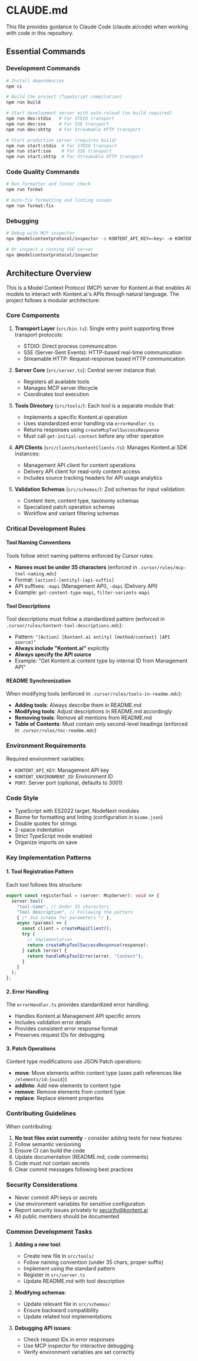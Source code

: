 # CLAUDE.md

This file provides guidance to Claude Code (claude.ai/code) when working with code in this repository.

## Essential Commands

### Development Commands
```bash
# Install dependencies
npm ci

# Build the project (TypeScript compilation)
npm run build

# Start development server with auto-reload (no build required)
npm run dev:stdio   # For STDIO transport
npm run dev:sse     # For SSE transport  
npm run dev:shttp   # For Streamable HTTP transport

# Start production server (requires build)
npm run start:stdio  # For STDIO transport
npm run start:sse    # For SSE transport
npm run start:shttp  # For Streamable HTTP transport
```

### Code Quality Commands
```bash
# Run formatter and linter check
npm run format

# Auto-fix formatting and linting issues
npm run format:fix
```

### Debugging
```bash
# Debug with MCP inspector
npx @modelcontextprotocol/inspector -e KONTENT_API_KEY=<key> -e KONTENT_ENVIRONMENT_ID=<env-id> node build/bin.js

# Or inspect a running SSE server
npx @modelcontextprotocol/inspector
```

## Architecture Overview

This is a Model Context Protocol (MCP) server for Kontent.ai that enables AI models to interact with Kontent.ai's APIs through natural language. The project follows a modular architecture:

### Core Components

1. **Transport Layer** (`src/bin.ts`): Single entry point supporting three transport protocols:
   - STDIO: Direct process communication
   - SSE (Server-Sent Events): HTTP-based real-time communication
   - Streamable HTTP: Request-response based HTTP communication

2. **Server Core** (`src/server.ts`): Central server instance that:
   - Registers all available tools
   - Manages MCP server lifecycle
   - Coordinates tool execution

3. **Tools Directory** (`src/tools/`): Each tool is a separate module that:
   - Implements a specific Kontent.ai operation
   - Uses standardized error handling via `errorHandler.ts`
   - Returns responses using `createMcpToolSuccessResponse`
   - Must call `get-initial-context` before any other operation

4. **API Clients** (`src/clients/kontentClients.ts`): Manages Kontent.ai SDK instances:
   - Management API client for content operations
   - Delivery API client for read-only content access
   - Includes source tracking headers for API usage analytics

5. **Validation Schemas** (`src/schemas/`): Zod schemas for input validation:
   - Content item, content type, taxonomy schemas
   - Specialized patch operation schemas
   - Workflow and variant filtering schemas

### Critical Development Rules

#### Tool Naming Conventions
Tools follow strict naming patterns enforced by Cursor rules:
- **Names must be under 35 characters** (enforced in `.cursor/rules/mcp-tool-naming.mdc`)
- Format: `[action]-[entity]-[api-suffix]`
- API suffixes: `-mapi` (Management API), `-dapi` (Delivery API)
- Example: `get-content-type-mapi`, `filter-variants-mapi`

#### Tool Descriptions
Tool descriptions must follow a standardized pattern (enforced in `.cursor/rules/kontent-tool-descriptions.mdc`):
- Pattern: `"[Action] [Kontent.ai entity] [method/context] [API source]"`
- **Always include "Kontent.ai"** explicitly
- **Always specify the API source**
- Example: "Get Kontent.ai content type by internal ID from Management API"

#### README Synchronization
When modifying tools (enforced in `.cursor/rules/tools-in-readme.mdc`):
- **Adding tools**: Always describe them in README.md
- **Modifying tools**: Adjust descriptions in README.md accordingly
- **Removing tools**: Remove all mentions from README.md
- **Table of Contents**: Must contain only second-level headings (enforced in `.cursor/rules/toc-readme.mdc`)

### Environment Requirements

Required environment variables:
- `KONTENT_API_KEY`: Management API key
- `KONTENT_ENVIRONMENT_ID`: Environment ID
- `PORT`: Server port (optional, defaults to 3001)

### Code Style

- TypeScript with ES2022 target, NodeNext modules
- Biome for formatting and linting (configuration in `biome.json`)
- Double quotes for strings
- 2-space indentation
- Strict TypeScript mode enabled
- Organize imports on save

### Key Implementation Patterns

#### 1. Tool Registration Pattern
Each tool follows this structure:
```typescript
export const registerTool = (server: McpServer): void => {
  server.tool(
    "tool-name", // Under 35 characters
    "Tool description", // Following the pattern
    { /* Zod schema for parameters */ },
    async (params) => {
      const client = createMapiClient();
      try {
        // Implementation
        return createMcpToolSuccessResponse(response);
      } catch (error) {
        return handleMcpToolError(error, "Context");
      }
    }
  );
};
```

#### 2. Error Handling
The `errorHandler.ts` provides standardized error handling:
- Handles Kontent.ai Management API specific errors
- Includes validation error details
- Provides consistent error response format
- Preserves request IDs for debugging

#### 3. Patch Operations
Content type modifications use JSON Patch operations:
- **move**: Move elements within content type (uses path references like `/elements/id:{uuid}`)
- **addInto**: Add new elements to content type
- **remove**: Remove elements from content type
- **replace**: Replace element properties

### Contributing Guidelines

When contributing:
1. **No test files exist currently** - consider adding tests for new features
2. Follow semantic versioning
3. Ensure CI can build the code
4. Update documentation (README.md, code comments)
5. Code must not contain secrets
6. Clear commit messages following best practices

### Security Considerations

- Never commit API keys or secrets
- Use environment variables for sensitive configuration
- Report security issues privately to security@kontent.ai
- All public members should be documented

### Common Development Tasks

1. **Adding a new tool**:
   - Create new file in `src/tools/`
   - Follow naming convention (under 35 chars, proper suffix)
   - Implement using the standard pattern
   - Register in `src/server.ts`
   - Update README.md with tool description

2. **Modifying schemas**:
   - Update relevant file in `src/schemas/`
   - Ensure backward compatibility
   - Update related tool implementations

3. **Debugging API issues**:
   - Check request IDs in error responses
   - Use MCP inspector for interactive debugging
   - Verify environment variables are set correctly